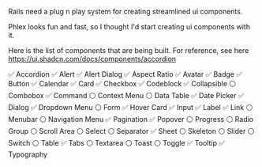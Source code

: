 Rails need a plug n play system for creating streamlined ui components.

Phlex looks fun and fast, so I thought I'd start creating ui components with it.

Here is the list of components that are being built. For reference, see here https://ui.shadcn.com/docs/components/accordion

✅ Accordion
✅ Alert
✅ Alert Dialog
✅ Aspect Ratio
✅ Avatar
✅ Badge
✅ Button
✅ Calendar
✅ Card
✅ Checkbox
✅ Codeblock
✅ Collapsible
⚪️ Combobox
✅ Command
⚪️ Context Menu
⚪️ Data Table
✅ Date Picker
✅ Dialog
✅ Dropdown Menu
⚪️ Form
✅ Hover Card
✅ Input
✅ Label
✅ Link
⚪️ Menubar
⚪️ Navigation Menu
✅ Pagination
✅ Popover
⚪️ Progress
⚪️ Radio Group
⚪️ Scroll Area
⚪️ Select
⚪️ Separator
✅ Sheet
⚪️ Skeleton
⚪️ Slider
⚪️ Switch
⚪️ Table
✅ Tabs
⚪️ Textarea
⚪️ Toast
⚪️ Toggle
✅ Tooltip
✅ Typography
